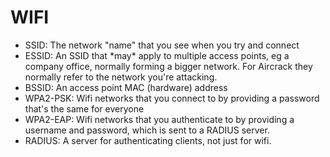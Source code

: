 # WIFI

* SSID: The network "name" that you see when you try and connect
* ESSID: An SSID that \*may\* apply to multiple access points, eg a company office, normally forming a bigger network. For Aircrack they normally refer to the network you're attacking.
* BSSID: An access point MAC (hardware) address
* WPA2-PSK: Wifi networks that you connect to by providing a password that's the same for everyone
* WPA2-EAP: Wifi networks that you authenticate to by providing a username and password, which is sent to a RADIUS server.
* RADIUS: A server for authenticating clients, not just for wifi.
